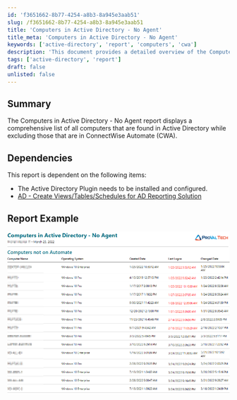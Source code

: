 ```yaml
---
id: 'f3651662-8b77-4254-a8b3-8a945e3aab51'
slug: /f3651662-8b77-4254-a8b3-8a945e3aab51
title: 'Computers in Active Directory - No Agent'
title_meta: 'Computers in Active Directory - No Agent'
keywords: ['active-directory', 'report', 'computers', 'cwa']
description: 'This document provides a detailed overview of the Computers in Active Directory - No Agent report, which lists all computers in Active Directory while excluding those that are present in ConnectWise Automate. It also outlines the necessary dependencies for report generation and includes an example of the report.'
tags: ['active-directory', 'report']
draft: false
unlisted: false
---
```


## Summary

The Computers in Active Directory - No Agent report displays a comprehensive list of all computers that are found in Active Directory while excluding those that are in ConnectWise Automate (CWA).

## Dependencies

This report is dependent on the following items:

- The Active Directory Plugin needs to be installed and configured.
- [AD - Create Views/Tables/Schedules for AD Reporting Solution](<../scripts/AD - Create ViewsTableSchedule for AD Reporting Solution.md>)

## Report Example

![Report Example](../../../static/img/Computers-in-Active-Directory---No-Agent/image_1.png)


